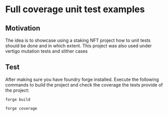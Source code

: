 # Full coverage unit test examples

## Motivation
The idea is to showcase using a staking NFT project how to unit tests should be done and in which extent. This project was also used under vertigo mutation tests and slither cases

## Test
After making sure you have foundry forge installed. Execute the following commands to build the project and check the coverage the tests provide of the project:

```
forge build

forge coverage
```
